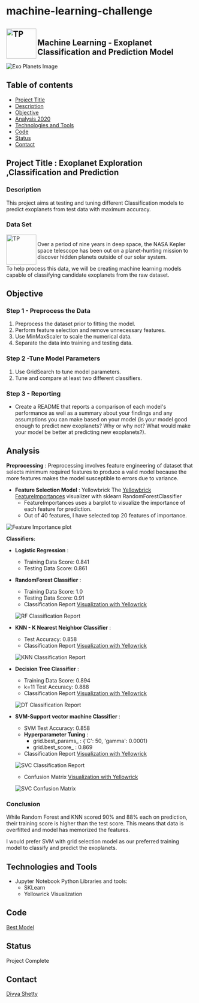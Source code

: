 # machine-learning-challenge<img src="./Images/ML.jpg" alt="TP" align='left'  width="80" height="80"><br/>**Machine Learning - Exoplanet Classification and Prediction Model**---![Exo Planets Image](./Images/exoplanets.jpg)## Table of contents* [Project Title](#description)* [Description](#description)* [Objective](#objective)* [Analysis 2020](#analysis-2020)* [Technologies and Tools](#technologies-and-tools)* [Code](#code)* [Status](#status)* [Contact](#contact)## Project Title : Exoplanet Exploration ,Classification and Prediction### Description This project aims at testing and tuning different Classification models to predict exoplanets from test data with maximum accuracy. ### Data Set<img src="./Images/nasa.jpg" alt="TP" align='left'  width="80" height="80"><br/>Over a period of nine years in deep space, the NASA Kepler space telescope has been out on a planet-hunting mission to discover hidden planets outside of our solar system.To help process this data, we will be creating  machine learning models capable of classifying candidate exoplanets from the raw dataset.		## Objective### Step 1 - Preprocess the Data1. Preprocess the dataset prior to fitting the model.2. Perform feature selection and remove unnecessary features.3. Use MinMaxScaler to scale the numerical data.4. Separate the data into training and testing data.	    ### Step 2 -Tune Model Parameters1. Use GridSearch to tune model parameters.2. Tune and compare at least two different classifiers.	### Step 3 - Reporting- Create a README that reports a comparison of each model's performance as well as a summary about your findings and any assumptions you can make based on your model (is your model good enough to predict new exoplanets? Why or why not? What would make your model be better at predicting new exoplanets?).## Analysis __Preprocessing__ : Preprocessing involves feature engineering of dataset that selects minimum required features to produce a valid model because the more features makes the model susceptible to errors due to variance.- __Feature Selection Model__ : Yellowbrick The [Yellowbrick FeatureImportances](https://www.scikit-yb.org/en/latest/api/model_selection/importances.html) visualizer with sklearn RandomForestClassifier	* FeatureImportances uses a barplot to visualize the importance of each feature for prediction. 	* Out of 40 features, I have selected top 20 features of importance.![Feature Importance plot](./Images/RF_FeatureImportances.png)__Classifiers__: - __Logistic Regression__ :	* Training Data Score: 0.841	* Testing Data Score: 0.861	- __RandomForest Classifier__ :	* Training Data Score: 1.0	* Testing Data Score: 0.91	* Classification Report [Visualization with Yellowrick](https://www.scikit-yb.org/en/latest/api/classifier/classification_report.html)		![RF Classification Report ](./Images/RF_ClassificationReport.png)- __KNN - K Nearest Neighbor Classifier__ :	* Test Accuracy: 0.858	* Classification Report [Visualization with Yellowrick](https://www.scikit-yb.org/en/latest/api/classifier/classification_report.html)		![KNN Classification Report ](./Images/KNN_ClassificationReport.png)- __Decision Tree Classifier__ :	* Training Data Score: 0.894	* k=11 Test Accuracy: 0.888	* Classification Report [Visualization with Yellowrick](https://www.scikit-yb.org/en/latest/api/classifier/classification_report.html)		![DT Classification Report ](./Images/DT_ClassificationReport.png)- __SVM-Support vector machine Classifier__ :	* SVM Test Accuracy: 0.858	* __Hyperparameter Tuning__ : 		* grid.best_params_ : {'C': 50, 'gamma': 0.0001}		* grid.best_score_ : 0.869	* Classification Report [Visualization with Yellowrick](https://www.scikit-yb.org/en/latest/api/classifier/classification_report.html)		![SVC Classification Report ](./Images/svc_classification_report.jpg)	* Confusion Matrix [Visualization with Yellowrick](https://www.scikit-yb.org/en/latest/api/classifier/confusion_matrix.html)	![SVC Confusion Matrix ](./Images/SVC_ConfusionMatrix.png)### ConclusionWhile Random Forest and KNN scored 90% and 88% each on prediction, their training score is higher than the test score. This means that data is overfitted and model has memorized the features.I would prefer SVM with grid selection model as our preferred training model to classify and predict the exoplanets.## Technologies and Tools* Jupyter NotebookPython Libraries and tools:	* SKLearn 	* Yellowrick Visualization		## Code [Best Model](./Divya_Shetty.sav)## StatusProject Complete## Contact [Divya Shetty](https://github.com/divya-gh)